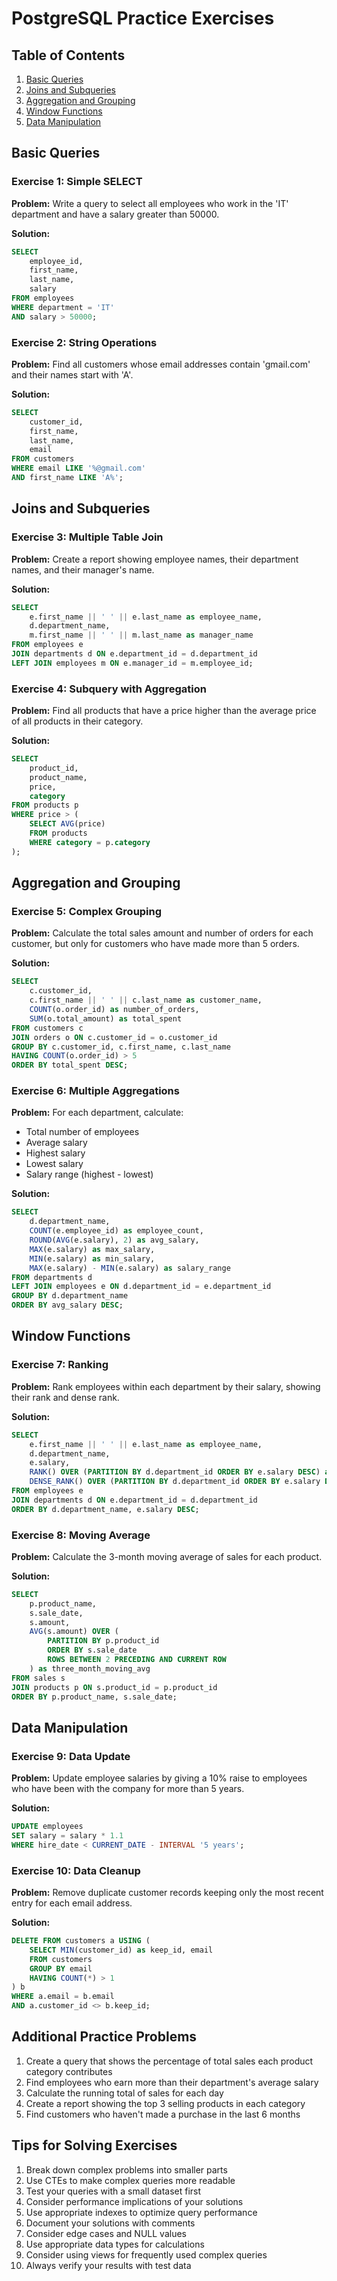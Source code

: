 # PostgreSQL Practice Exercises

## Table of Contents
1. [Basic Queries](#basic-queries)
2. [Joins and Subqueries](#joins-and-subqueries)
3. [Aggregation and Grouping](#aggregation-and-grouping)
4. [Window Functions](#window-functions)
5. [Data Manipulation](#data-manipulation)

## Basic Queries

### Exercise 1: Simple SELECT
**Problem:** Write a query to select all employees who work in the 'IT' department and have a salary greater than 50000.

**Solution:**
```sql
SELECT 
    employee_id,
    first_name,
    last_name,
    salary
FROM employees
WHERE department = 'IT'
AND salary > 50000;
```

### Exercise 2: String Operations
**Problem:** Find all customers whose email addresses contain 'gmail.com' and their names start with 'A'.

**Solution:**
```sql
SELECT 
    customer_id,
    first_name,
    last_name,
    email
FROM customers
WHERE email LIKE '%@gmail.com'
AND first_name LIKE 'A%';
```

## Joins and Subqueries

### Exercise 3: Multiple Table Join
**Problem:** Create a report showing employee names, their department names, and their manager's name.

**Solution:**
```sql
SELECT 
    e.first_name || ' ' || e.last_name as employee_name,
    d.department_name,
    m.first_name || ' ' || m.last_name as manager_name
FROM employees e
JOIN departments d ON e.department_id = d.department_id
LEFT JOIN employees m ON e.manager_id = m.employee_id;
```

### Exercise 4: Subquery with Aggregation
**Problem:** Find all products that have a price higher than the average price of all products in their category.

**Solution:**
```sql
SELECT 
    product_id,
    product_name,
    price,
    category
FROM products p
WHERE price > (
    SELECT AVG(price)
    FROM products
    WHERE category = p.category
);
```

## Aggregation and Grouping

### Exercise 5: Complex Grouping
**Problem:** Calculate the total sales amount and number of orders for each customer, but only for customers who have made more than 5 orders.

**Solution:**
```sql
SELECT 
    c.customer_id,
    c.first_name || ' ' || c.last_name as customer_name,
    COUNT(o.order_id) as number_of_orders,
    SUM(o.total_amount) as total_spent
FROM customers c
JOIN orders o ON c.customer_id = o.customer_id
GROUP BY c.customer_id, c.first_name, c.last_name
HAVING COUNT(o.order_id) > 5
ORDER BY total_spent DESC;
```

### Exercise 6: Multiple Aggregations
**Problem:** For each department, calculate:
- Total number of employees
- Average salary
- Highest salary
- Lowest salary
- Salary range (highest - lowest)

**Solution:**
```sql
SELECT 
    d.department_name,
    COUNT(e.employee_id) as employee_count,
    ROUND(AVG(e.salary), 2) as avg_salary,
    MAX(e.salary) as max_salary,
    MIN(e.salary) as min_salary,
    MAX(e.salary) - MIN(e.salary) as salary_range
FROM departments d
LEFT JOIN employees e ON d.department_id = e.department_id
GROUP BY d.department_name
ORDER BY avg_salary DESC;
```

## Window Functions

### Exercise 7: Ranking
**Problem:** Rank employees within each department by their salary, showing their rank and dense rank.

**Solution:**
```sql
SELECT 
    e.first_name || ' ' || e.last_name as employee_name,
    d.department_name,
    e.salary,
    RANK() OVER (PARTITION BY d.department_id ORDER BY e.salary DESC) as salary_rank,
    DENSE_RANK() OVER (PARTITION BY d.department_id ORDER BY e.salary DESC) as salary_dense_rank
FROM employees e
JOIN departments d ON e.department_id = d.department_id
ORDER BY d.department_name, e.salary DESC;
```

### Exercise 8: Moving Average
**Problem:** Calculate the 3-month moving average of sales for each product.

**Solution:**
```sql
SELECT 
    p.product_name,
    s.sale_date,
    s.amount,
    AVG(s.amount) OVER (
        PARTITION BY p.product_id
        ORDER BY s.sale_date
        ROWS BETWEEN 2 PRECEDING AND CURRENT ROW
    ) as three_month_moving_avg
FROM sales s
JOIN products p ON s.product_id = p.product_id
ORDER BY p.product_name, s.sale_date;
```

## Data Manipulation

### Exercise 9: Data Update
**Problem:** Update employee salaries by giving a 10% raise to employees who have been with the company for more than 5 years.

**Solution:**
```sql
UPDATE employees
SET salary = salary * 1.1
WHERE hire_date < CURRENT_DATE - INTERVAL '5 years';
```

### Exercise 10: Data Cleanup
**Problem:** Remove duplicate customer records keeping only the most recent entry for each email address.

**Solution:**
```sql
DELETE FROM customers a USING (
    SELECT MIN(customer_id) as keep_id, email
    FROM customers
    GROUP BY email
    HAVING COUNT(*) > 1
) b
WHERE a.email = b.email 
AND a.customer_id <> b.keep_id;
```

## Additional Practice Problems

1. Create a query that shows the percentage of total sales each product category contributes
2. Find employees who earn more than their department's average salary
3. Calculate the running total of sales for each day
4. Create a report showing the top 3 selling products in each category
5. Find customers who haven't made a purchase in the last 6 months

## Tips for Solving Exercises

1. Break down complex problems into smaller parts
2. Use CTEs to make complex queries more readable
3. Test your queries with a small dataset first
4. Consider performance implications of your solutions
5. Use appropriate indexes to optimize query performance
6. Document your solutions with comments
7. Consider edge cases and NULL values
8. Use appropriate data types for calculations
9. Consider using views for frequently used complex queries
10. Always verify your results with test data 